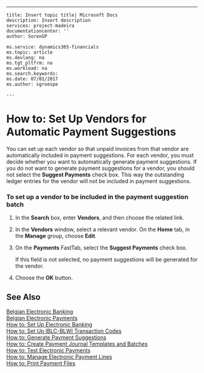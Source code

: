 ---
    title: Insert topic title| Microsoft Docs
    description: Insert description
    services: project-madeira
    documentationcenter: ''
    author: SorenGP

    ms.service: dynamics365-financials
    ms.topic: article
    ms.devlang: na
    ms.tgt_pltfrm: na
    ms.workload: na
    ms.search.keywords:
    ms.date: 07/01/2017
    ms.author: sgroespe

    ---
# How to: Set Up Vendors for Automatic Payment Suggestions
You can set up each vendor so that unpaid invoices from that vendor are automatically included in payment suggestions. For each vendor, you must decide whether you want to automatically generate payment suggestions. If you do not want to generate payment suggestions for a vendor, you should not select the **Suggest Payments** check box. This way the outstanding ledger entries for the vendor will not be included in payment suggestions.  
  
### To set up a vendor to be included in the payment suggestion batch  
  
1.  In the **Search** box, enter **Vendors**, and then choose the related link.  
  
2.  In the **Vendors** window, select a relevant vendor. On the **Home** tab, in the **Manage** group, choose **Edit**.  
  
3.  On the **Payments** FastTab, select the **Suggest Payments** check box.  
  
     If this field is not selected, no payment suggestions will be generated for the vendor.  
  
4.  Choose the **OK** button.  
  
## See Also  
 [Belgian Electronic Banking](../FullExperience/belgian-electronic-banking.md)   
 [Belgian Electronic Payments](../FullExperience/belgian-electronic-payments.md)   
 [How to: Set Up Electronic Banking](../FullExperience/how-to-set-up-electronic-banking.md)   
 [How to: Set Up IBLC-BLWI Transaction Codes](../FullExperience/how-to-set-up-iblc-blwi-transaction-codes.md)   
 [How to: Generate Payment Suggestions](../FullExperience/how-to-generate-payment-suggestions.md)   
 [How to: Create Payment Journal Templates and Batches](../FullExperience/how-to-create-payment-journal-templates-and-batches.md)   
 [How to: Test Electronic Payments](../FullExperience/how-to-test-electronic-payments.md)   
 [How to: Manage Electronic Payment Lines](../FullExperience/how-to-manage-electronic-payment-lines.md)   
 [How to: Print Payment Files](../FullExperience/how-to-print-payment-files.md)